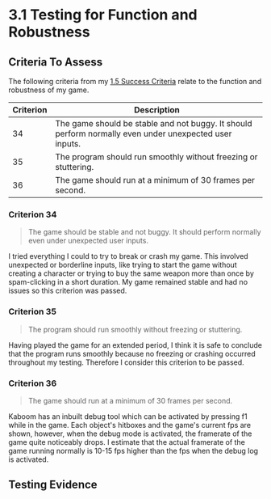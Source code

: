 # 3.1 Testing for Function and Robustness

## Criteria To Assess

The following criteria from my [1.5 Success Criteria](../analysis/1.5-success-criteria.md) relate to the function and robustness of my game.

| Criterion | Description                                                                                            |
| --------- | ------------------------------------------------------------------------------------------------------ |
| 34        | The game should be stable and not buggy. It should perform normally even under unexpected user inputs. |
| 35        | The program should run smoothly without freezing or stuttering.                                        |
| 36        | The game should run at a minimum of 30 frames per second.                                              |

### Criterion 34

> The game should be stable and not buggy. It should perform normally even under unexpected user inputs.

I tried everything I could to try to break or crash my game. This involved unexpected or borderline inputs, like trying to start the game without creating a character or trying to buy the same weapon more than once by spam-clicking in a short duration. My game remained stable and had no issues so this criterion was passed.

### Criterion 35

> The program should run smoothly without freezing or stuttering.

Having played the game for an extended period, I think it is safe to conclude that the program runs smoothly because no freezing or crashing occurred throughout my testing. Therefore I consider this criterion to be passed.

### Criterion 36

> The game should run at a minimum of 30 frames per second.

Kaboom has an inbuilt debug tool which can be activated by pressing f1 while in the game. Each object's hitboxes and the game's current fps are shown, however, when the debug mode is activated, the framerate of the game quite noticeably drops. I estimate that the actual framerate of the game running normally is 10-15 fps higher than the fps when the debug log is activated.

## Testing Evidence
